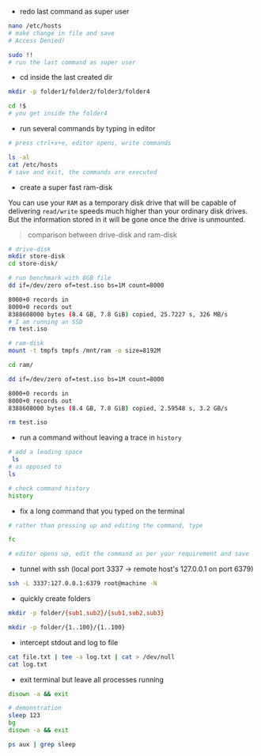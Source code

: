 * redo last command as super user

```bash
nano /etc/hosts
# make change in file and save
# Access Denied!

sudo !!
# run the last command as super user
```

* cd inside the last created dir
```bash
mkdir -p folder1/folder2/folder3/folder4

cd !$
# you get inside the folder4
```
* run several commands by typing in editor
```bash
# press ctrl+x+e, editor opens, write commands

ls -al
cat /etc/hosts
# save and exit, the commands are executed
```

* create a super fast ram-disk

You can use your `RAM` as a temporary disk drive that will be capable of delivering `read/write` speeds much higher than your ordinary disk drives. But the information stored in it will be gone once the drive is unmounted.

> comparison between drive-disk and ram-disk

```bash
# drive-disk
mkdir store-disk
cd store-disk/

# run benchmark with 8GB file 
dd if=/dev/zero of=test.iso bs=1M count=8000

8000+0 records in
8000+0 records out
8388608000 bytes (8.4 GB, 7.8 GiB) copied, 25.7227 s, 326 MB/s
# I am running an SSD
rm test.iso
```

```bash
# ram-disk
mount -t tmpfs tmpfs /mnt/ram -o size=8192M

cd ram/

dd if=/dev/zero of=test.iso bs=1M count=8000

8000+0 records in
8000+0 records out
8388608000 bytes (8.4 GB, 7.8 GiB) copied, 2.59548 s, 3.2 GB/s

rm test.iso
```

* run a command without leaving a trace in `history`
```bash
# add a leading space
 ls
# as opposed to
ls

# check command history 
history
```
* fix a long command that you typed on the terminal

```bash
# rather than pressing up and editing the command, type

fc

# editor opens up, edit the command as per your requirement and save
```

* tunnel with ssh (local port 3337 -> remote host's 127.0.0.1 on port 6379)

```bash
ssh -L 3337:127.0.0.1:6379 root@machine -N
```

* quickly create folders

```bash
mkdir -p folder/{sub1,sub2}/{sub1,sub2,sub3}

mkdir -p folder/{1..100}/{1..100}
```
* intercept stdout and log to file

```bash
cat file.txt | tee -a log.txt | cat > /dev/null
cat log.txt
```

* exit terminal but leave all processes running
```bash
disown -a && exit

# demonstration
sleep 123
bg
disown -a && exit

ps aux | grep sleep
```